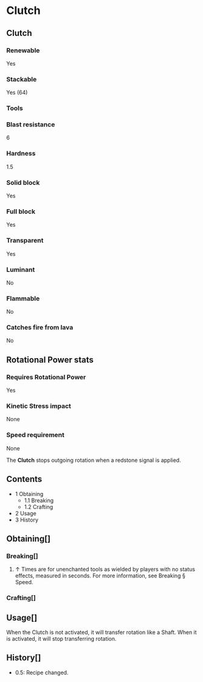 # Clutch

## Clutch

### Renewable

Yes

### Stackable

Yes (64)

### Tools

### Blast resistance

6

### Hardness

1.5

### Solid block

Yes

### Full block

Yes

### Transparent

Yes

### Luminant

No

### Flammable

No

### Catches fire from lava

No

## Rotational Power stats

### Requires Rotational Power

Yes

### Kinetic Stress impact

None

### Speed requirement

None

The **Clutch** stops outgoing rotation when a redstone signal is applied.

## Contents

- 1 Obtaining
    - 1.1 Breaking
    - 1.2 Crafting
- 2 Usage
- 3 History

## Obtaining[]

### Breaking[]

1. ↑ Times are for unenchanted tools as wielded by players with no status effects, measured in seconds. For more information, see Breaking § Speed.

### Crafting[]

## Usage[]

When the Clutch is not activated, it will transfer rotation like a Shaft. When it is activated, it will stop transferring rotation.

## History[]

- 0.5: Recipe changed.